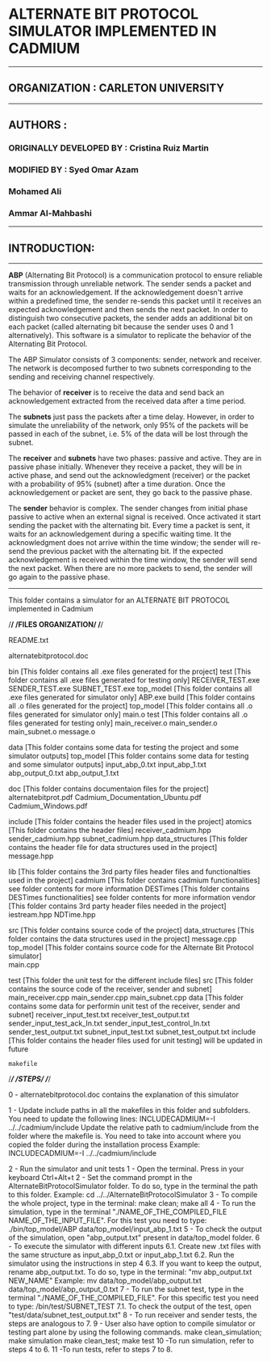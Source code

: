 # ALTERNATE BIT PROTOCOL SIMULATOR IMPLEMENTED IN CADMIUM
---
## ORGANIZATION : CARLETON UNIVERSITY
---
## AUTHORS :
### ORIGINALLY DEVELOPED BY : Cristina Ruiz Martin
### MODIFIED BY : Syed Omar Azam
###               Mohamed Ali
###               Ammar Al-Mahbashi                  
---
## INTRODUCTION:
---
**ABP** (Alternating Bit Protocol) is a communication protocol to ensure reliable transmission through unreliable network. The sender sends a packet and waits for an acknowledgement. If the acknowledgement doesn't arrive within a predefined time, the sender re-sends this packet until it receives an expected acknowledgement and then sends the next packet. In order to distinguish two consecutive packets, the sender adds an additional bit on each packet (called alternating bit because the sender uses 0 and 1 alternatively). This software is a simulator to replicate the behavior of the Alternating Bit Protocol. 

The ABP Simulator consists of 3 components: sender, network and receiver. The network is decomposed further to two subnets corresponding to the sending and receiving channel respectively.


The behavior of **receiver** is to receive the data and send back an acknowledgement extracted from the received data after a time period. 

The **subnets** just pass the packets after a time delay. However, in order to simulate the unreliability of the network, only 95% of the packets will be passed in each of the subnet, i.e. 5% of the data will be lost through the subnet.

 The **receiver** and **subnets** have two phases: passive and active. They are in passive phase initially. Whenever they receive a packet, they will be in active phase, and send out the acknowledgment (receiver) or the packet with a probability of 95% (subnet) after a time duration. Once the acknowledgement or packet are sent, they go back to the passive phase.

The **sender** behavior is complex. The sender changes from initial phase passive to active when an external signal is received. Once activated it start sending the packet with the alternating bit. Every time a packet is sent, it waits for an acknowledgement during a specific waiting time. It the acknowledgment does not arrive within the time window; the sender will re-send the previous packet with the alternating bit. If the expected acknowledgement is received within the time window, the sender will send the next packet. When there are no more packets to send, the sender will go again to the passive phase.

---

This folder contains a simulator for an ALTERNATE BIT PROTOCOL implemented in Cadmium

/**************************/
/****FILES ORGANIZATION****/
/**************************/

README.txt	

alternatebitprotocol.doc

bin [This folder contains all .exe files generated for the project]
	test [This folder contains all .exe files generated for testing only]
		RECEIVER_TEST.exe
		SENDER_TEST.exe
		SUBNET_TEST.exe
	top_model [This folder contains all .exe files generated for simulator only]
		ABP.exe
build [This folder contains all .o files generated for the project]
	top_model [This folder contains all .o files generated for simulator only]
		main.o
	test [This folder contains all .o files generated for testing only]
		main_receiver.o
		main_sender.o
		main_subnet.o
	message.o
	
data [This folder contains some data for testing the project and some simulator outputs]
	top_model [This folder contains some data for testing and some simulator outputs]
		input_abp_0.txt
		input_abp_1.txt
		abp_output_0.txt
		abp_output_1.txt

doc [This folder contains documentaion files for the project]
	alternatebitprot.pdf
	Cadmium_Documentation_Ubuntu.pdf
	Cadmium_Windows.pdf

include [This folder contains the header files used in the project]
	atomics [This folder contains the header files]
		receiver_cadmium.hpp
		sender_cadmium.hpp
		subnet_cadmium.hpp
	data_structures [This folder contains the header file for data structures used in the project]
		message.hpp

lib [This folder contains the 3rd party files header files and functionalties used in the project]
	cadmium [This folder contains cadmium functionalities]
		see folder contents for more information
	DESTimes [This folder contains DESTimes functionalities]
		see folder contents for more information
	vendor [This folder contains 3rd party header files needed in the project]
		iestream.hpp
		NDTime.hpp

src [This folder contains source code of the project]
	data_structures [This folder contains the data structures used in the project]
		message.cpp
	top_model [This folder contains source code for the Alternate Bit Protocol simulator]	
		main.cpp

test [This folder the unit test for the different include files]
	src [This folder contains the source code of the receiver, sender and subnet]
		main_receiver.cpp
		main_sender.cpp
		main_subnet.cpp
	data [This folder contains some data for performin unit test of the receiver, sender and subnet]
		receiver_input_test.txt
		receiver_test_output.txt
		sender_input_test_ack_In.txt
		sender_input_test_control_In.txt
		sender_test_output.txt
		subnet_input_test.txt
		subnet_test_output.txt
	include [This folder contains the header files used for unit testing]
		will be updated in future

	makefile
	
/*************/
/****STEPS****/
/*************/

0 - alternatebitprotocol.doc contains the explanation of this simulator

1 - Update include paths in all the makefiles in this folder and subfolders. You need to update the following lines:
		INCLUDECADMIUM=-I ../../cadmium/include
    Update the relative path to cadmium/include from the folder where the makefile is. You need to take into account where you copied the folder during the installation process
		Example: INCLUDECADMIUM=-I ../../cadmium/include
			
2 - Run the simulator and unit tests
	1 - Open the terminal. Press in your keyboard Ctrl+Alt+t
	2 - Set the command prompt in the AlternateBitProtocolSimulator folder. To do so, type in the terminal the path to this folder.
		Example: cd ../../AlternateBitProtocolSimulator
	3 - To compile the whole project, type in the terminal:
		make clean; make all
	4 - To run the simulation, type in the terminal "./NAME_OF_THE_COMPILED_FILE NAME_OF_THE_INPUT_FILE". For this test you need to type:
		./bin/top_model/ABP data/top_model/input_abp_1.txt
	5 - To check the output of the simulation, open  "abp_output.txt" present in data/top_model folder.
	6 - To execute the simulator with different inputs
		6.1. Create new .txt files with the same structure as input_abp_0.txt or input_abp_1.txt
		6.2. Run the simulator using the instructions in step 4
		6.3. If you want to keep the output, rename abp_output.txt. To do so, type in the terminal: "mv abp_output.txt NEW_NAME"
			Example: mv data/top_model/abp_output.txt data/top_model/abp_output_0.txt
	7 - To run the subnet test, type in the terminal "./NAME_OF_THE_COMPILED_FILE". For this specific test you need to type:
		/bin/test/SUBNET_TEST
		7.1. To check the output of the test, open  "test/data/subnet_test_output.txt"
	8 - To run receiver and sender tests, the steps are analogous to 7.
	9 - User also have option to compile simulator or testing part alone by using the following commands.
		make clean_simulation; make simulation
		make clean_test; make test
	10 -To run simulation, refer to steps 4 to 6.
	11 -To run tests, refer to steps 7 to 8.

